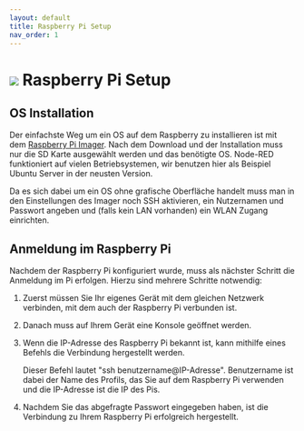 ```yaml
---
layout: default
title: Raspberry Pi Setup
nav_order: 1
---
```


# ![](https://www.raspberrypi.org/app/uploads/2012/03/raspberry-pi-logo.png) Raspberry Pi Setup

## OS Installation

Der einfachste Weg um ein OS auf dem Raspberry zu installieren ist mit dem [Raspberry Pi Imager](https://www.raspberrypi.com/software/). Nach dem Download und der Installation muss nur die SD Karte ausgewählt werden und das benötigte OS. Node-RED funktioniert auf vielen Betriebsystemen, wir benutzen hier als Beispiel Ubuntu Server in der neusten Version.

Da es sich dabei um ein OS ohne grafische Oberfläche handelt muss man in den Einstellungen des Imager noch SSH aktivieren, ein Nutzernamen und Passwort angeben und (falls kein LAN vorhanden) ein WLAN Zugang einrichten.

## Anmeldung im Raspberry Pi

Nachdem der Raspberry Pi konfiguriert wurde, muss als nächster Schritt die Anmeldung im Pi erfolgen.
Hierzu sind mehrere Schritte notwendig:
1. Zuerst müssen Sie Ihr eigenes Gerät mit dem gleichen Netzwerk verbinden, mit dem auch der Raspberry Pi verbunden ist.
2. Danach muss auf Ihrem Gerät eine Konsole geöffnet werden.
3. Wenn die IP-Adresse des Raspberry Pi bekannt ist, kann mithilfe eines Befehls die Verbindung hergestellt werden.

    Dieser Befehl lautet "ssh benutzername@IP-Adresse". Benutzername ist dabei der Name des Profils, das Sie auf dem Raspberry Pi verwenden und die IP-Adresse ist die IP des Pis.

4. Nachdem Sie das abgefragte Passwort eingegeben haben, ist die Verbindung zu Ihrem Raspberry Pi erfolgreich hergestellt.
